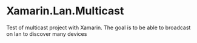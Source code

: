 # Xamarin.Lan.Multicast
Test of multicast project with Xamarin. The goal is to be able to broadcast on lan to discover many devices
